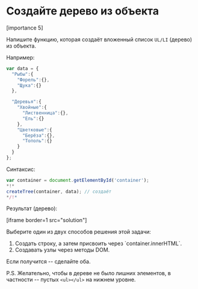 # Создайте дерево из объекта

[importance 5]

Напишите функцию, которая создаёт вложенный список `UL/LI` (дерево) из объекта.

Например:

```js
var data = {
  "Рыбы":{
    "Форель":{},
    "Щука":{}
  },

  "Деревья":{
    "Хвойные":{
      "Лиственница":{},
      "Ель":{}
    },
    "Цветковые":{
      "Берёза":{},
      "Тополь":{}
    }
  }
};
```

Синтаксис:

```js
var container = document.getElementById('container');
*!*
createTree(container, data); // создаёт 
*/!*
```

Результат (дерево):

[iframe border=1 src="solution"]

Выберите один из двух способов решения этой задачи:
<ol>
<li>Создать строку, а затем присвоить через `container.innerHTML`.</li>
<li>Создавать узлы через методы DOM.</li>
</ol>

Если получится -- сделайте оба.

P.S. Желательно, чтобы в дереве не было лишних элементов, в частности -- пустых `<ul></ul>` на нижнем уровне.